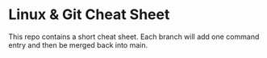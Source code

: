 # Linux & Git Cheat Sheet

This repo contains a short cheat sheet. Each branch will add one command entry and then be merged back into main.


